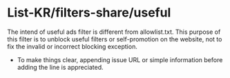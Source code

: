 # List-KR/filters-share/useful

The intend of useful ads filter is different from allowlist.txt.
This purpose of this filter is to unblock useful filters or self-promotion on the website, not to fix the invalid or incorrect blocking exception.

- To make things clear, appending issue URL or simple information before adding the line is appreciated.
